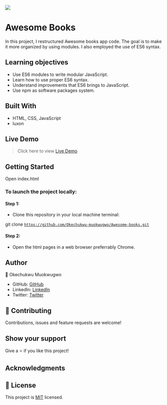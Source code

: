 ![](https://img.shields.io/badge/Microverse-blueviolet)

# Awesome Books
In this project, I restructured  Awesome books app code. The goal is to make it more organized by using modules. I also employed the use of ES6 syntax. 

 ## Learning objectives
- Use ES6 modules to write modular JavaScript.
- Learn how to use proper ES6 syntax.
- Understand improvements that ES6 brings to JavaScript.
- Use npm as software packages system.

## Built With

- HTML, CSS, JavaScript
- luxon

## Live Demo
> Click here to view [Live Demo](https://okechukwu-muokwugwo.github.io/modular-Awesome-books/)

## Getting Started
Open index.html

### To launch the project locally:

#### Step 1:
- Clone this repository in your local machine terminal:

git clone <code>https://github.com/Okechukwu-muokwugwo/Awesome-books.git</code>

#### Step 2:

- Open the html pages in a web browser preferrably Chrome.

## Author

👤 Okechukwu Muokwugwo

- GitHub: [GitHub](https://github.com/Okechukwu-muokwugwo)
- LinkedIn: [LinkedIn](https://www.linkedin.com/in/okeimuokwugwo/)
- Twitter: [Twitter](https://twitter.com/excel4eva)


## 🤝 Contributing

Contributions, issues and feature requests are welcome!


## Show your support

Give a ⭐️ if you like this project!

## Acknowledgments

## 📝 License

This project is [MIT](./MIT.md) licensed.
